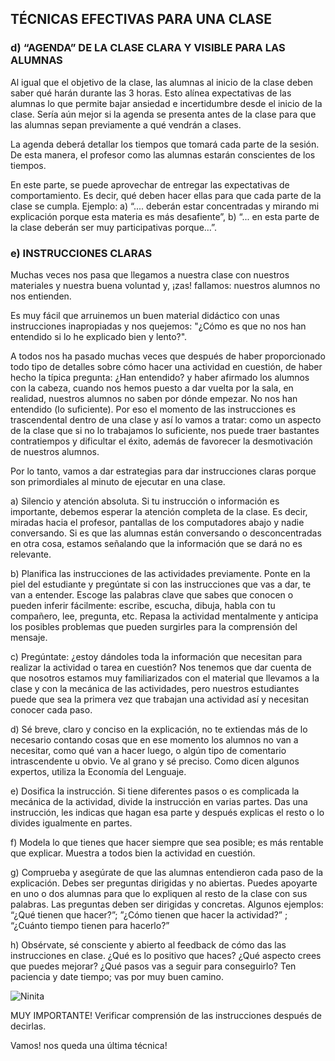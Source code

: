 ## TÉCNICAS EFECTIVAS PARA UNA CLASE

### d) “AGENDA” DE LA CLASE CLARA Y VISIBLE PARA LAS ALUMNAS

Al igual que el objetivo de la clase, las alumnas al inicio de la clase deben saber qué harán durante las 3 horas. Esto alínea expectativas de las alumnas lo que permite bajar ansiedad e incertidumbre desde el inicio de la clase. Sería aún mejor si la agenda se presenta antes de la clase para que las alumnas sepan previamente a qué vendrán a clases. 

La agenda deberá detallar los tiempos que tomará cada parte de la sesión. De esta manera, el profesor como las alumnas estarán conscientes de los tiempos.

En este parte, se puede aprovechar de entregar las expectativas de comportamiento. Es decir, qué deben hacer ellas para que cada parte de la clase se cumpla. Ejemplo: a) “.... deberán estar concentradas y mirando mi explicación porque esta materia es más desafiente”, b) “... en esta parte de la clase deberán ser muy participativas porque…”.

### e) INSTRUCCIONES  CLARAS

Muchas veces nos pasa que llegamos a nuestra clase con nuestros materiales y nuestra buena voluntad y, ¡zas! fallamos: nuestros alumnos no nos entienden.

Es muy fácil que arruinemos un buen material didáctico con unas instrucciones inapropiadas y nos quejemos: "¿Cómo es que no nos han entendido si lo he explicado bien y lento?".

A todos nos ha pasado muchas veces que después de haber proporcionado todo tipo de detalles sobre cómo hacer una actividad en cuestión, de haber hecho la típica pregunta: ¿Han entendido? y haber afirmado los alumnos con la cabeza, cuando nos hemos puesto  a dar vuelta por la sala, en realidad, nuestros alumnos no saben por dónde empezar. No nos han entendido (lo suficiente). Por eso el momento de las instrucciones es trascendental dentro de una clase y así lo vamos a tratar: como un aspecto de la clase que si no lo trabajamos lo suficiente, nos puede traer bastantes contratiempos y dificultar el éxito, además de favorecer la desmotivación de nuestros alumnos.

Por lo tanto, vamos a dar estrategias para dar instrucciones claras porque son primordiales al minuto de ejecutar en una clase. 

a) Silencio y atención absoluta. Si tu instrucción o información es importante, debemos esperar la atención completa de la clase. Es decir, miradas hacia el profesor, pantallas de los computadores abajo y nadie conversando. Si es que las alumnas están conversando o desconcentradas en otra cosa, estamos señalando que la información que se dará no es relevante. 

b) Planifica las instrucciones de las actividades previamente. Ponte en la piel del estudiante y pregúntate si con las instrucciones que vas a dar, te van a entender. Escoge las palabras clave que sabes que conocen o pueden inferir fácilmente: escribe, escucha, dibuja, habla con tu compañero, lee, pregunta, etc. Repasa la actividad mentalmente y anticipa los posibles problemas que pueden surgirles para la comprensión del mensaje.

c) Pregúntate: ¿estoy dándoles toda la información que necesitan para realizar la actividad o tarea en cuestión? Nos tenemos que dar cuenta de que nosotros estamos muy familiarizados con el material que llevamos a la clase y con la mecánica de las actividades, pero nuestros estudiantes puede que sea la primera vez que trabajan una actividad así y necesitan conocer cada paso.

d) Sé breve, claro y conciso en la explicación, no te extiendas más de lo necesario contando cosas que en ese momento los alumnos no van a necesitar, como qué van a hacer luego, o algún tipo de comentario intrascendente u obvio. Ve al grano y sé preciso. Como dicen algunos expertos, utiliza la Economía del Lenguaje.

e) Dosifica la instrucción. Si tiene diferentes pasos o es complicada la mecánica de la actividad, divide la instrucción en varias partes. Das una instrucción, les indicas que hagan esa parte y después explicas el resto o lo divides igualmente en partes.

f) Modela lo que tienes que hacer siempre que sea posible; es más rentable que explicar. Muestra a todos bien la actividad en cuestión.

g) Comprueba y asegúrate de que las alumnas entendieron cada paso de la explicación. Debes ser preguntas dirigidas y no abiertas. Puedes apoyarte en uno o dos alumnas para que lo expliquen al resto de la clase con sus palabras. Las preguntas deben ser dirigidas y concretas. Algunos ejemplos: “¿Qué tienen que hacer?”; ”¿Cómo tienen que hacer la actividad?” ; “¿Cuánto tiempo tienen para hacerlo?”

h) Obsérvate, sé consciente y abierto al feedback de cómo das las instrucciones en clase. ¿Qué es lo positivo que haces? ¿Qué aspecto crees que puedes mejorar? ¿Qué pasos vas a seguir para conseguirlo? Ten paciencia y date tiempo; vas por muy buen camino.

![Ninita](o6.jpg)

MUY IMPORTANTE!
Verificar comprensión de las instrucciones después de decirlas.

Vamos! nos queda una última técnica!

